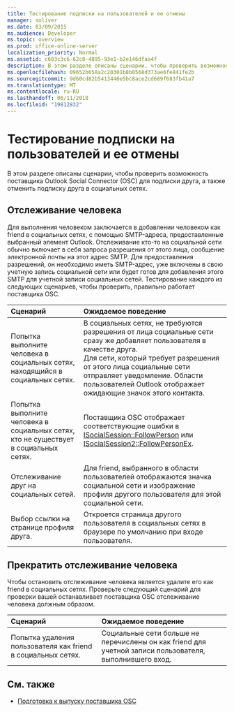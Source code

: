 ```yaml
---
title: Тестирование подписки на пользователей и ее отмены
manager: soliver
ms.date: 03/09/2015
ms.audience: Developer
ms.topic: overview
ms.prod: office-online-server
localization_priority: Normal
ms.assetid: c603c3c6-62c8-4895-93e1-b2e146dfaa4f
description: В этом разделе описаны сценарии, чтобы проверить возможность поставщика Outlook Social Connector (OSC) для подписки друга, а также отменить подписку друга в социальных сетях.
ms.openlocfilehash: 09652b658a2c20301b8b0568d373ae6fe841fe2b
ms.sourcegitcommit: 9d60cd82b5413446e5bc8ace2cd689f683fb41a7
ms.translationtype: MT
ms.contentlocale: ru-RU
ms.lasthandoff: 06/11/2018
ms.locfileid: "19812832"
---
```

# <a name="testing-following-and-stop-following-persons"></a>Тестирование подписки на пользователей и ее отмены

В этом разделе описаны сценарии, чтобы проверить возможность поставщика Outlook Social Connector (OSC) для подписки друга, а также отменить подписку друга в социальных сетях.
  
## <a name="following-a-person"></a>Отслеживание человека

Для выполнения человеком заключается в добавлении человеком как friend в социальных сетях, с помощью SMTP-адреса, предоставленные выбранный элемент Outlook. Отслеживание кто-то на социальной сети обычно включает в себя запроса разрешения от этого лица, сообщение электронной почты на этот адрес SMTP. Для предоставления разрешений, он необходимо иметь SMTP-адрес, уже включены в свою учетную запись социальной сети или будет готов для добавления этого SMTP для учетной записи социальных сетей. Тестирование каждого из следующих сценариев, чтобы проверить, правильно работает поставщика OSC.
  
|**Сценарий**|**Ожидаемое поведение**|
|:-----|:-----|
|Попытка выполните человека в социальных сетях, находящийся в социальных сетях.  <br/> |В социальных сетях, не требуются разрешения от лица социальные сети сразу же добавляет пользователя в качестве друга.  <br/> Для сети, который требует разрешения от этого лица социальные сети отправляет уведомление. Области пользователей Outlook отображает ожидающие значок этого контакта.  <br/> |
|Попытка выполните человека в социальных сетях, кто не существует в социальных сетях.  <br/> |Поставщика OSC отображает соответствующие ошибки в [ISocialSession::FollowPerson](isocialsession-followperson.md) или [ISocialSession2::FollowPersonEx](isocialsession2-followpersonex.md).  <br/> |
|Отслеживание друг на социальных сетей.  <br/> |Для friend, выбранного в области пользователей отображаются значка социальной сети и изображение профиля другого пользователя для этой социальной сети.  <br/> |
|Выбор ссылки на странице профиля друга.  <br/> |Откроется страница другого пользователя в социальных сетях в браузере по умолчанию при входе пользователя.  <br/> |
   
## <a name="stop-following-a-person"></a>Прекратить отслеживание человека

Чтобы остановить отслеживание человека является удалите его как friend в социальных сетях. Проверьте следующий сценарий для проверки вашей останавливает поставщика OSC отслеживание человека должным образом.
  
|**Сценарий**|**Ожидаемое поведение**|
|:-----|:-----|
|Попытка удаления пользователя как friend в социальных сетях.  <br/> |Социальные сети больше не перечислены он как friend для учетной записи пользователя, выполнившего вход.  <br/> |
   
## <a name="see-also"></a>См. также

- [Подготовка к выпуску поставщика OSC](getting-ready-to-release-an-osc-provider.md)

